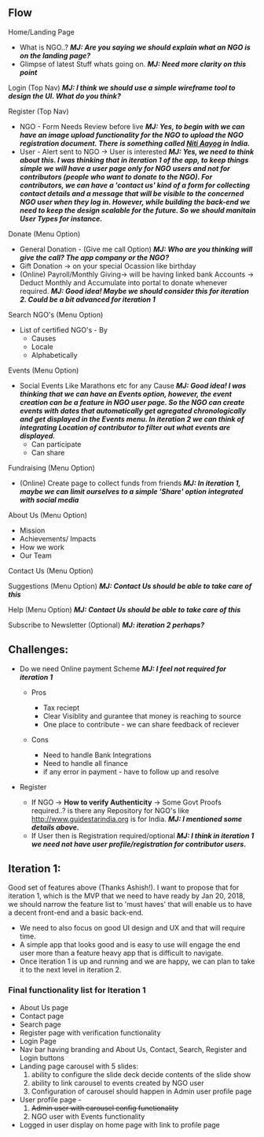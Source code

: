 ## Flow

Home/Landing Page
* What is NGO..? ***MJ: Are you saying we should explain what an NGO is on the landing page?***
* Glimpse of latest Stuff whats going on. ***MJ: Need more clarity on this point***

Login (Top Nav) ***MJ: I think we should use a simple wireframe tool to design the UI. What do you think?***

Register (Top Nav)
* NGO - Form Needs Review before live ***MJ: Yes, to begin with we can have an image upload functionality for the NGO to upload the NGO registration document. There is something called [Niti Aayog](http://niti.gov.in/content/ngo-darpan) in India.***
* User - Alert sent to NGO -> User is interested ***MJ: Yes, we need to think about this. I was thinking that in iteration 1 of the app, to keep things simple we will have a user page only for NGO users and not for contributors (people who want to donate to the NGO). For contributors, we can have a 'contact us' kind of a form for collecting contact details and a message that will be visible to the concerned NGO user when they log in. However, while building the back-end we need to keep the design scalable for the future. So we should manitain User Types for instance.***

Donate (Menu Option)
* General Donation - (Give me call Option) ***MJ: Who are you thinking will give the call? The app company or the NGO?***
* Gift Donation -> on your special Ocassion like birthday
* (Online) Payroll/Monthly Giving-> will be having linked bank Accounts -> Deduct Monthly and Accumulate into portal to donate whenever required. ***MJ: Good idea! Maybe we should consider this for iteration 2. Could be a bit advanced for iteration 1***

Search NGO's (Menu Option)
* List of certified NGO's - By
    * Causes
    * Locale
    * Alphabetically

Events (Menu Option)
* Social Events Like Marathons etc for any Cause ***MJ: Good idea! I was thinking that we can have an Events option, however, the event creation can be a feature in NGO user page. So the NGO can create events with dates that automatically get agregated chronologically and get displayed in the Events menu. In iteration 2 we can think of integrating **Location** of contributor to filter out what events are displayed.***
    * Can participate
    * Can share

Fundraising (Menu Option)
* (Online) Create page to collect funds from friends ***MJ: In iteration 1, maybe we can limit ourselves to a simple 'Share' option integrated with social media***

About Us (Menu Option)
* Mission
* Achievements/ Impacts
* How we work
* Our Team

Contact Us (Menu Option)

Suggestions (Menu Option) ***MJ: Contact Us should be able to take care of this***

Help (Menu Option) ***MJ: Contact Us should be able to take care of this***

Subscribe to Newsletter (Optional) ***MJ: iteration 2 perhaps?***

## Challenges:
* Do we need Online payment Scheme ***MJ: I feel not required for iteration 1***
    * Pros
        * Tax reciept
        * Clear Visiblity and gurantee that money is reaching to source
        * One place to contribute - we can share feedback of reciever
    
    * Cons
        * Need to handle Bank Integrations
        * Need to handle all finance
        * if any error in payment - have to follow up and resolve

* Register
    * If NGO -> **How to verify Authenticity** -> Some Govt Proofs required..? is there any Repository for NGO's like http://www.guidestarindia.org is for India. ***MJ: I mentioned some details above.***
    * If User then is Registration required/optional ***MJ: I think in iteration 1 we need not have user profile/registration for contributor users.***
	
## Iteration 1:
Good set of features above (Thanks Ashish!). I want to propose that for iteration 1, which is the MVP that we need to have ready by Jan 20, 2018, we should narrow the feature list to 'must haves' that will enable us to have a decent front-end and a basic back-end.

* We need to also focus on good UI design and UX and that will require time.
* A simple app that looks good and is easy to use will engage the end user more than a feature heavy app that is difficult to navigate.
* Once iteration 1 is up and running and we are happy, we can plan to take it to the next level in iteration 2. 

### Final functionality list for Iteration 1

* About Us page
* Contact page
* Search page
* Register page with verification functionality
* Login Page
* Nav bar having branding and About Us, Contact, Search, Register and Login buttons
* Landing page carousel with 5 slides:
	1. ability to configure the slide deck decide contents of the slide show
	2. ability to link carousel to events created by NGO user
	3. Configuration of carousel should happen in Admin user profile page
* User profile page - 
	1. ~~Admin user with carousel config functionality~~
	2. NGO user with Events functionality
* Logged in user display on home page with link to profile page
